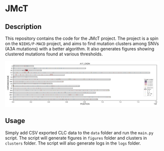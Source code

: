 # JMcT
## Description
This repository contains the code for the JMcT project. The project is a spin on the `NIEHS/P-MACD` project, and aims to find mutation clusters among SNVs (A3A mutations) with a better algorithm. It also generates figures showing clustered mutations found at various thresholds.
<p align="center">
  <img src="https://raw.githubusercontent.com/tvarovski/JMcT/refs/heads/main/examples/figures/A17_CKDN.png"
</p>

## Usage
Simply add CSV exported CLC data to the `data` folder and run the `main.py` script. The script will generate figures in `figures` folder and clusters in `clusters` folder. The script will also generate logs in the `logs` folder.
